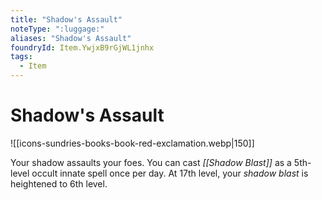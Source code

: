 ```yaml
---
title: "Shadow's Assault"
noteType: ":luggage:"
aliases: "Shadow's Assault"
foundryId: Item.YwjxB9rGjWL1jnhx
tags:
  - Item
---
```


# Shadow's Assault
![[icons-sundries-books-book-red-exclamation.webp|150]]

Your shadow assaults your foes. You can cast _[[Shadow Blast]]_ as a 5th-level occult innate spell once per day. At 17th level, your _shadow blast_ is heightened to 6th level.
